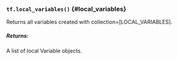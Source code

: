 ### `tf.local_variables()` {#local_variables}

Returns all variables created with collection=[LOCAL_VARIABLES].

##### Returns:

  A list of local Variable objects.

